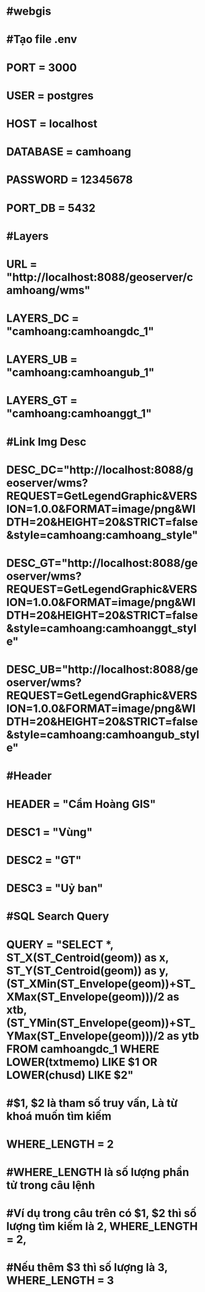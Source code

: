 # #webgis
# #Tạo file .env
# PORT = 3000
#
# USER = postgres
# HOST = localhost
# DATABASE = camhoang
# PASSWORD = 12345678
# PORT_DB = 5432

# #Layers
# URL = "http://localhost:8088/geoserver/camhoang/wms"
# LAYERS_DC = "camhoang:camhoangdc_1"
# LAYERS_UB = "camhoang:camhoangub_1"
# LAYERS_GT = "camhoang:camhoanggt_1"

# #Link Img Desc
# DESC_DC="http://localhost:8088/geoserver/wms?REQUEST=GetLegendGraphic&VERSION=1.0.0&FORMAT=image/png&WIDTH=20&HEIGHT=20&STRICT=false&style=camhoang:camhoang_style"
# DESC_GT="http://localhost:8088/geoserver/wms?REQUEST=GetLegendGraphic&VERSION=1.0.0&FORMAT=image/png&WIDTH=20&HEIGHT=20&STRICT=false&style=camhoang:camhoanggt_style"
# DESC_UB="http://localhost:8088/geoserver/wms?REQUEST=GetLegendGraphic&VERSION=1.0.0&FORMAT=image/png&WIDTH=20&HEIGHT=20&STRICT=false&style=camhoang:camhoangub_style"

# #Header
# HEADER = "Cẩm Hoàng GIS"
# DESC1 = "Vùng"
# DESC2 = "GT"
# DESC3 = "Uỷ ban"
# #SQL Search Query
# QUERY = "SELECT *, ST_X(ST_Centroid(geom)) as x, ST_Y(ST_Centroid(geom)) as y, (ST_XMin(ST_Envelope(geom))+ST_XMax(ST_Envelope(geom)))/2 as xtb, (ST_YMin(ST_Envelope(geom))+ST_YMax(ST_Envelope(geom)))/2 as ytb FROM camhoangdc_1 WHERE LOWER(txtmemo) LIKE $1 OR LOWER(chusd) LIKE $2"
# #$1, $2 là tham số truy vấn, Là từ khoá muốn tìm kiếm
# WHERE_LENGTH = 2
# #WHERE_LENGTH là số lượng phần tử trong câu lệnh
# #Ví dụ trong câu trên có $1, $2 thì số lượng tìm kiếm là 2, WHERE_LENGTH = 2, 
# #Nếu thêm $3 thì số lượng là 3, WHERE_LENGTH = 3

